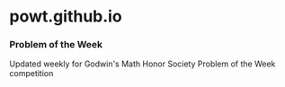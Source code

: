 # powt.github.io
### Problem of the Week
Updated weekly for Godwin's Math Honor Society Problem of the Week competition
